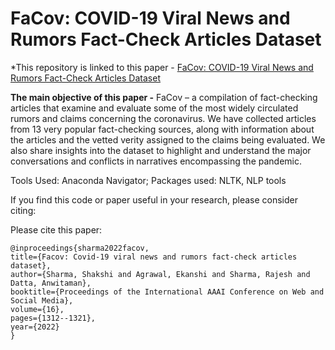 # FaCov: COVID-19 Viral News and Rumors Fact-Check Articles Dataset

*This repository is linked to this paper - [FaCov: COVID-19 Viral News and Rumors Fact-Check Articles Dataset](https://ojs.aaai.org/index.php/ICWSM/article/view/19383)
<br>

**The main objective of this paper -**
FaCov – a compilation of fact-checking articles that examine and evaluate some of the most widely circulated rumors and claims concerning the coronavirus. We have collected articles from 13 very popular fact-checking sources, along with information about the articles and the vetted verity assigned to the claims being evaluated. We also share insights into the dataset to highlight and understand the major conversations and conflicts in narratives encompassing the pandemic.
  

Tools Used: Anaconda Navigator;
Packages used: NLTK, NLP tools

If you find this code or paper useful in your research, please consider citing:

Please cite this paper:

    @inproceedings{sharma2022facov,
    title={Facov: Covid-19 viral news and rumors fact-check articles dataset},
    author={Sharma, Shakshi and Agrawal, Ekanshi and Sharma, Rajesh and Datta, Anwitaman},
    booktitle={Proceedings of the International AAAI Conference on Web and Social Media},
    volume={16},
    pages={1312--1321},
    year={2022}
    }
